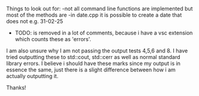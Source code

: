 Things to look out for:
-not all command line functions are implemented but most of the methods are
-in date.cpp it is possible to create a date that does not e.g. 31-02-25
- TODO: is removed in a lot of comments, because i have a vsc extension which counts these as 'errors'.

I am also unsure why I am not passing the output tests 4,5,6 and 8.
I have tried outputting these to std::cout, std::cerr as well as normal standard library errors.
I believe i should have these marks since my output is in essence the same,
 just there is a slight difference between how i am actually outputting it.

 Thanks!

